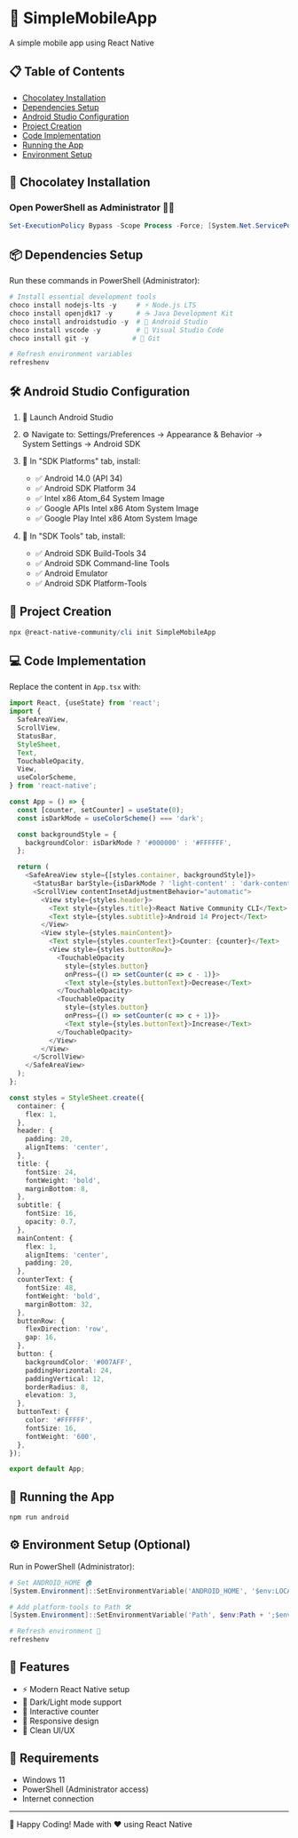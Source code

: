 # 📱 SimpleMobileApp
A simple mobile app using React Native

## 📋 Table of Contents
- [Chocolatey Installation](#-chocolatey-installation)
- [Dependencies Setup](#-dependencies-setup)
- [Android Studio Configuration](#-android-studio-configuration)
- [Project Creation](#-project-creation)
- [Code Implementation](#-code-implementation)
- [Running the App](#-running-the-app)
- [Environment Setup](#-environment-setup-optional)

## 🍫 Chocolatey Installation

### Open PowerShell as Administrator 👨‍💻
```powershell
Set-ExecutionPolicy Bypass -Scope Process -Force; [System.Net.ServicePointManager]::SecurityProtocol = [System.Net.ServicePointManager]::SecurityProtocol -bor 3072; iex ((New-Object System.Net.WebClient).DownloadString('https://community.chocolatey.org/install.ps1'))
```

## 📦 Dependencies Setup

Run these commands in PowerShell (Administrator):
```powershell
# Install essential development tools
choco install nodejs-lts -y     # ⚡ Node.js LTS
choco install openjdk17 -y      # ☕ Java Development Kit
choco install androidstudio -y  # 🤖 Android Studio
choco install vscode -y         # 📝 Visual Studio Code
choco install git -y           # 🌿 Git

# Refresh environment variables
refreshenv
```

## 🛠 Android Studio Configuration

1. 🚀 Launch Android Studio
2. ⚙️ Navigate to: Settings/Preferences → Appearance & Behavior → System Settings → Android SDK

3. 📱 In "SDK Platforms" tab, install:
   - ✅ Android 14.0 (API 34)
   - ✅ Android SDK Platform 34
   - ✅ Intel x86 Atom_64 System Image
   - ✅ Google APIs Intel x86 Atom System Image
   - ✅ Google Play Intel x86 Atom System Image

4. 🔧 In "SDK Tools" tab, install:
   - ✅ Android SDK Build-Tools 34
   - ✅ Android SDK Command-line Tools
   - ✅ Android Emulator
   - ✅ Android SDK Platform-Tools

## 🎯 Project Creation
```powershell
npx @react-native-community/cli init SimpleMobileApp
```

## 💻 Code Implementation

Replace the content in `App.tsx` with:

```typescript
import React, {useState} from 'react';
import {
  SafeAreaView,
  ScrollView,
  StatusBar,
  StyleSheet,
  Text,
  TouchableOpacity,
  View,
  useColorScheme,
} from 'react-native';

const App = () => {
  const [counter, setCounter] = useState(0);
  const isDarkMode = useColorScheme() === 'dark';

  const backgroundStyle = {
    backgroundColor: isDarkMode ? '#000000' : '#FFFFFF',
  };

  return (
    <SafeAreaView style={[styles.container, backgroundStyle]}>
      <StatusBar barStyle={isDarkMode ? 'light-content' : 'dark-content'} />
      <ScrollView contentInsetAdjustmentBehavior="automatic">
        <View style={styles.header}>
          <Text style={styles.title}>React Native Community CLI</Text>
          <Text style={styles.subtitle}>Android 14 Project</Text>
        </View>
        <View style={styles.mainContent}>
          <Text style={styles.counterText}>Counter: {counter}</Text>
          <View style={styles.buttonRow}>
            <TouchableOpacity
              style={styles.button}
              onPress={() => setCounter(c => c - 1)}>
              <Text style={styles.buttonText}>Decrease</Text>
            </TouchableOpacity>
            <TouchableOpacity
              style={styles.button}
              onPress={() => setCounter(c => c + 1)}>
              <Text style={styles.buttonText}>Increase</Text>
            </TouchableOpacity>
          </View>
        </View>
      </ScrollView>
    </SafeAreaView>
  );
};

const styles = StyleSheet.create({
  container: {
    flex: 1,
  },
  header: {
    padding: 20,
    alignItems: 'center',
  },
  title: {
    fontSize: 24,
    fontWeight: 'bold',
    marginBottom: 8,
  },
  subtitle: {
    fontSize: 16,
    opacity: 0.7,
  },
  mainContent: {
    flex: 1,
    alignItems: 'center',
    padding: 20,
  },
  counterText: {
    fontSize: 48,
    fontWeight: 'bold',
    marginBottom: 32,
  },
  buttonRow: {
    flexDirection: 'row',
    gap: 16,
  },
  button: {
    backgroundColor: '#007AFF',
    paddingHorizontal: 24,
    paddingVertical: 12,
    borderRadius: 8,
    elevation: 3,
  },
  buttonText: {
    color: '#FFFFFF',
    fontSize: 16,
    fontWeight: '600',
  },
});

export default App;
```

## 🚀 Running the App
```powershell
npm run android
```

## ⚙️ Environment Setup (Optional)

Run in PowerShell (Administrator):
```powershell
# Set ANDROID_HOME 🏠
[System.Environment]::SetEnvironmentVariable('ANDROID_HOME', '$env:LOCALAPPDATA\Android\Sdk', 'User')

# Add platform-tools to Path 🛠
[System.Environment]::SetEnvironmentVariable('Path', $env:Path + ';$env:LOCALAPPDATA\Android\Sdk\platform-tools', 'User')

# Refresh environment 🔄
refreshenv
```

## 🎉 Features
- ⚡ Modern React Native setup
- 🌙 Dark/Light mode support
- 🔢 Interactive counter
- 📱 Responsive design
- 🎨 Clean UI/UX

## 🔧 Requirements
- Windows 11
- PowerShell (Administrator access)
- Internet connection

---
📱 Happy Coding! Made with ❤️ using React Native
